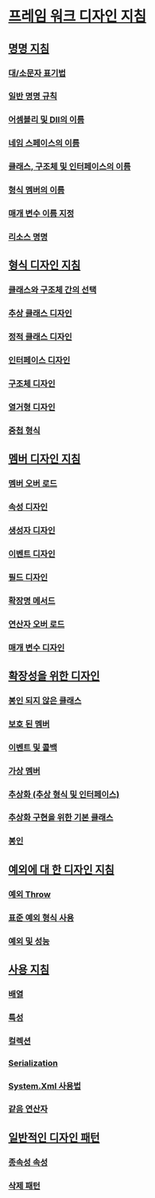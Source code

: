 # [프레임 워크 디자인 지침](index.md)
## [명명 지침](naming-guidelines.md)
### [대/소문자 표기법](capitalization-conventions.md)
### [일반 명명 규칙](general-naming-conventions.md)
### [어셈블리 및 Dll의 이름](names-of-assemblies-and-dlls.md)
### [네임 스페이스의 이름](names-of-namespaces.md)
### [클래스, 구조체 및 인터페이스의 이름](names-of-classes-structs-and-interfaces.md)
### [형식 멤버의 이름](names-of-type-members.md)
### [매개 변수 이름 지정](naming-parameters.md)
### [리소스 명명](naming-resources.md)
## [형식 디자인 지침](type.md)
### [클래스와 구조체 간의 선택](choosing-between-class-and-struct.md)
### [추상 클래스 디자인](abstract-class.md)
### [정적 클래스 디자인](static-class.md)
### [인터페이스 디자인](interface.md)
### [구조체 디자인](struct.md)
### [열거형 디자인](enum.md)
### [중첩 형식](nested-types.md)
## [멤버 디자인 지침](member.md)
### [멤버 오버 로드](member-overloading.md)
### [속성 디자인](property.md)
### [생성자 디자인](constructor.md)
### [이벤트 디자인](event.md)
### [필드 디자인](field.md)
### [확장명 메서드](extension-methods.md)
### [연산자 오버 로드](operator-overloads.md)
### [매개 변수 디자인](parameter-design.md)
## [확장성을 위한 디자인](designing-for-extensibility.md)
### [봉인 되지 않은 클래스](unsealed-classes.md)
### [보호 된 멤버](protected-members.md)
### [이벤트 및 콜백](events-and-callbacks.md)
### [가상 멤버](virtual-members.md)
### [추상화 (추상 형식 및 인터페이스)](abstractions-abstract-types-and-interfaces.md)
### [추상화 구현을 위한 기본 클래스](base-classes-for-implementing-abstractions.md)
### [봉인](sealing.md)
## [예외에 대 한 디자인 지침](exceptions.md)
### [예외 Throw](exception-throwing.md)
### [표준 예외 형식 사용](using-standard-exception-types.md)
### [예외 및 성능](exceptions-and-performance.md)
## [사용 지침](usage-guidelines.md)
### [배열](arrays.md)
### [특성](특성.md)
### [컬렉션](guidelines-for-collections.md)
### [Serialization](serialization.md)
### [System.Xml 사용법](system-xml-usage.md)
### [같음 연산자](equality-operators.md)
## [일반적인 디자인 패턴](common-design-patterns.md)
### [종속성 속성](dependency-properties.md)
### [삭제 패턴](dispose-pattern.md)
